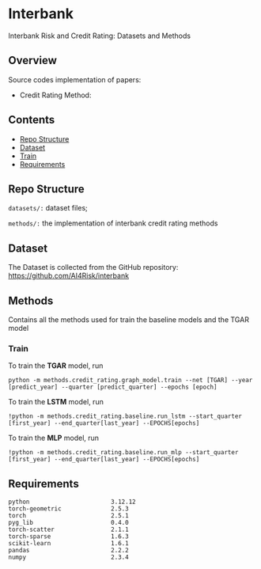 # Interbank

Interbank Risk and Credit Rating: Datasets and Methods

## Overview

Source codes implementation of papers:

- Credit Rating Method:
  
## Contents

- [Repo Structure](#repo-structure)
- [Dataset](#dataset)
- [Train](#Train)
- [Requirements](#Requirements)
  
## Repo Structure

`datasets/:` dataset files;

`methods/:` the implementation of interbank credit rating methods

## Dataset

The Dataset is collected from the GitHub repository: https://github.com/AI4Risk/interbank
## Methods

Contains all the methods used for train the baseline models and the TGAR model

### Train

To train the **TGAR** model, run

```
python -m methods.credit_rating.graph_model.train --net [TGAR] --year [predict_year] --quarter [predict_quarter] --epochs [epoch] 
```

To train the **LSTM** model, run
```
!python -m methods.credit_rating.baseline.run_lstm --start_quarter [first_year] --end_quarter[last_year] --EPOCHS[epochs] 
```

To train the **MLP** model, run
```
!python -m methods.credit_rating.baseline.run_mlp --start_quarter [first_year] --end_quarter[last_year] --EPOCHS[epochs]
```


## Requirements

```
python                       3.12.12
torch-geometric              2.5.3
torch                        2.5.1  
pyg_lib                      0.4.0
torch-scatter                2.1.1
torch-sparse                 1.6.3
scikit-learn                 1.6.1
pandas                       2.2.2
numpy                        2.3.4
```
